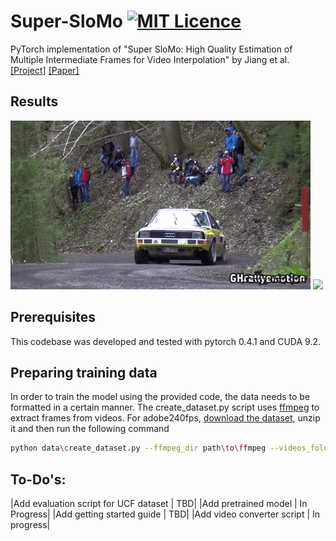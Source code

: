 # Super-SloMo [![MIT Licence](https://badges.frapsoft.com/os/mit/mit.svg?v=103)](https://opensource.org/licenses/mit-license.php)
PyTorch implementation of "Super SloMo: High Quality Estimation of Multiple Intermediate Frames for Video Interpolation" by Jiang et al. [[Project]](https://people.cs.umass.edu/~hzjiang/projects/superslomo/) [[Paper]](https://arxiv.org/abs/1712.00080)

## Results
<img src='./misc/original.gif'>
<img src='./misc/slomo.gif'>

## Prerequisites
This codebase was developed and tested with pytorch 0.4.1 and CUDA 9.2.

## Preparing training data
In order to train the model using the provided code, the data needs to be formatted in a certain manner.
The create_dataset.py script uses [ffmpeg](https://www.ffmpeg.org/) to extract frames from videos.
For adobe240fps, [download the dataset](http://www.cs.ubc.ca/labs/imager/tr/2017/DeepVideoDeblurring/DeepVideoDeblurring_Dataset_Original_High_FPS_Videos.zip), unzip it and then run the following command
```bash
python data\create_dataset.py --ffmpeg_dir path\to\ffmpeg --videos_folder path\to\adobe240fps\videoFolder --dataset_folder path\to\dataset --dataset adobe240fps
```

## To-Do's:
|Add evaluation script for UCF dataset | TBD|
|Add pretrained model | In Progress|
|Add getting started guide | TBD|
|Add video converter script | In progress|
